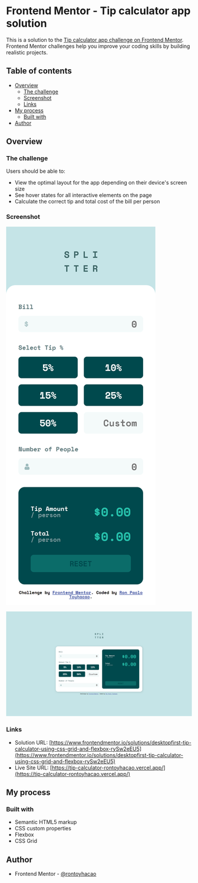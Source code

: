 # Frontend Mentor - Tip calculator app solution

This is a solution to the [Tip calculator app challenge on Frontend Mentor](https://www.frontendmentor.io/challenges/tip-calculator-app-ugJNGbJUX). Frontend Mentor challenges help you improve your coding skills by building realistic projects.

## Table of contents

- [Overview](#overview)
  - [The challenge](#the-challenge)
  - [Screenshot](#screenshot)
  - [Links](#links)
- [My process](#my-process)
  - [Built with](#built-with)
- [Author](#author)

## Overview

### The challenge

Users should be able to:

- View the optimal layout for the app depending on their device's screen size
- See hover states for all interactive elements on the page
- Calculate the correct tip and total cost of the bill per person

### Screenshot

![](<./screenshots/127.0.0.1_8080_(iPhone%2012%20Pro).png>)

![](<./screenshots/127.0.0.1_8080_%20(1).png>)

### Links

- Solution URL: [https://www.frontendmentor.io/solutions/desktopfirst-tip-calculator-using-css-grid-and-flexbox-rySw2eEU5](https://www.frontendmentor.io/solutions/desktopfirst-tip-calculator-using-css-grid-and-flexbox-rySw2eEU5)
- Live Site URL: [https://tip-calculator-rontoyhacao.vercel.app/](https://tip-calculator-rontoyhacao.vercel.app/)

## My process

### Built with

- Semantic HTML5 markup
- CSS custom properties
- Flexbox
- CSS Grid

## Author

- Frontend Mentor - [@rontoyhacao](https://www.frontendmentor.io/profile/rontoyhacao)
